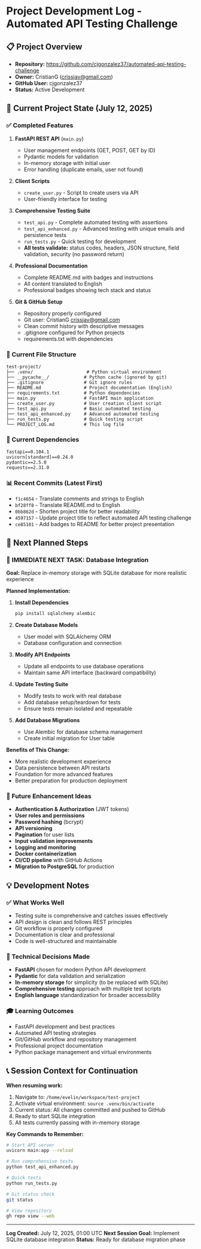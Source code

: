 # Project Development Log - Automated API Testing Challenge

## 📋 Project Overview
- **Repository:** https://github.com/cjgonzalez37/automated-api-testing-challenge
- **Owner:** CristianG (crissjav@gmail.com)
- **GitHub User:** cjgonzalez37
- **Status:** Active Development

## 🎯 Current Project State (July 12, 2025)

### ✅ Completed Features
1. **FastAPI REST API** (`main.py`)
   - User management endpoints (GET, POST, GET by ID)
   - Pydantic models for validation
   - In-memory storage with initial user
   - Error handling (duplicate emails, user not found)

2. **Client Scripts**
   - `create_user.py` - Script to create users via API
   - User-friendly interface for testing

3. **Comprehensive Testing Suite**
   - `test_api.py` - Complete automated testing with assertions
   - `test_api_enhanced.py` - Advanced testing with unique emails and persistence tests
   - `run_tests.py` - Quick testing for development
   - **All tests validate:** status codes, headers, JSON structure, field validation, security (no password return)

4. **Professional Documentation**
   - Complete README.md with badges and instructions
   - All content translated to English
   - Professional badges showing tech stack and status

5. **Git & GitHub Setup**
   - Repository properly configured
   - Git user: CristianG <crissjav@gmail.com>
   - Clean commit history with descriptive messages
   - .gitignore configured for Python projects
   - requirements.txt with dependencies

### 📁 Current File Structure
```
test-project/
├── .venv/                    # Python virtual environment
├── __pycache__/             # Python cache (ignored by git)
├── .gitignore               # Git ignore rules
├── README.md                # Project documentation (English)
├── requirements.txt         # Python dependencies
├── main.py                  # FastAPI main application
├── create_user.py           # User creation client script
├── test_api.py              # Basic automated testing
├── test_api_enhanced.py     # Advanced automated testing
├── run_tests.py             # Quick testing script
└── PROJECT_LOG.md           # This log file
```

### 🔧 Current Dependencies
```
fastapi==0.104.1
uvicorn[standard]==0.24.0
pydantic==2.5.0
requests==2.31.0
```

### 📊 Recent Commits (Latest First)
- `f1c4654` - Translate comments and strings to English
- `bf28ff8` - Translate README.md to English  
- `0bb862d` - Shorten project title for better readability
- `4597157` - Update project title to reflect automated API testing challenge
- `ce85101` - Add badges to README for better project presentation

## 🚀 Next Planned Steps

### 🎯 IMMEDIATE NEXT TASK: Database Integration
**Goal:** Replace in-memory storage with SQLite database for more realistic experience

**Planned Implementation:**
1. **Install Dependencies**
   ```bash
   pip install sqlalchemy alembic
   ```

2. **Create Database Models**
   - User model with SQLAlchemy ORM
   - Database configuration and connection

3. **Modify API Endpoints**
   - Update all endpoints to use database operations
   - Maintain same API interface (backward compatibility)

4. **Update Testing Suite**
   - Modify tests to work with real database
   - Add database setup/teardown for tests
   - Ensure tests remain isolated and repeatable

5. **Add Database Migrations**
   - Use Alembic for database schema management
   - Create initial migration for User table

**Benefits of This Change:**
- More realistic development experience
- Data persistence between API restarts
- Foundation for more advanced features
- Better preparation for production deployment

### 🔮 Future Enhancement Ideas
- **Authentication & Authorization** (JWT tokens)
- **User roles and permissions**
- **Password hashing** (bcrypt)
- **API versioning**
- **Pagination** for user lists
- **Input validation improvements**
- **Logging and monitoring**
- **Docker containerization**
- **CI/CD pipeline** with GitHub Actions
- **Migration to PostgreSQL** for production

## 💡 Development Notes

### ✅ What Works Well
- Testing suite is comprehensive and catches issues effectively
- API design is clean and follows REST principles
- Git workflow is properly configured
- Documentation is clear and professional
- Code is well-structured and maintainable

### 🔧 Technical Decisions Made
- **FastAPI** chosen for modern Python API development
- **Pydantic** for data validation and serialization
- **In-memory storage** for simplicity (to be replaced with SQLite)
- **Comprehensive testing** approach with multiple test scripts
- **English language** standardization for broader accessibility

### 🎓 Learning Outcomes
- FastAPI development and best practices
- Automated API testing strategies
- Git/GitHub workflow and repository management
- Professional project documentation
- Python package management and virtual environments

## 📞 Session Context for Continuation

**When resuming work:**
1. Navigate to: `/home/evelin/workspace/test-project`
2. Activate virtual environment: `source .venv/bin/activate`
3. Current status: All changes committed and pushed to GitHub
4. Ready to start SQLite integration
5. All tests currently passing with in-memory storage

**Key Commands to Remember:**
```bash
# Start API server
uvicorn main:app --reload

# Run comprehensive tests
python test_api_enhanced.py

# Quick tests
python run_tests.py

# Git status check
git status

# View repository
gh repo view --web
```

---
**Log Created:** July 12, 2025, 01:00 UTC
**Next Session Goal:** Implement SQLite database integration
**Status:** Ready for database migration phase
